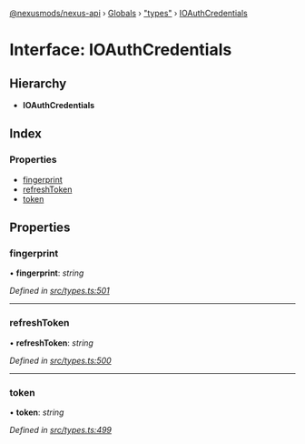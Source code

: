 [@nexusmods/nexus-api](../README.md) › [Globals](../globals.md) › ["types"](../modules/_types_.md) › [IOAuthCredentials](_types_.ioauthcredentials.md)

# Interface: IOAuthCredentials

## Hierarchy

* **IOAuthCredentials**

## Index

### Properties

* [fingerprint](_types_.ioauthcredentials.md#fingerprint)
* [refreshToken](_types_.ioauthcredentials.md#refreshtoken)
* [token](_types_.ioauthcredentials.md#token)

## Properties

###  fingerprint

• **fingerprint**: *string*

*Defined in [src/types.ts:501](https://github.com/Nexus-Mods/node-nexus-api/blob/3265db7/src/types.ts#L501)*

___

###  refreshToken

• **refreshToken**: *string*

*Defined in [src/types.ts:500](https://github.com/Nexus-Mods/node-nexus-api/blob/3265db7/src/types.ts#L500)*

___

###  token

• **token**: *string*

*Defined in [src/types.ts:499](https://github.com/Nexus-Mods/node-nexus-api/blob/3265db7/src/types.ts#L499)*
